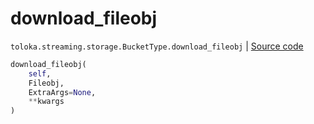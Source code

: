 # download_fileobj
`toloka.streaming.storage.BucketType.download_fileobj` | [Source code](https://github.com/Toloka/toloka-kit/blob/v1.1.3/src/streaming/storage.py#L152)

```python
download_fileobj(
    self,
    Fileobj,
    ExtraArgs=None,
    **kwargs
)
```

